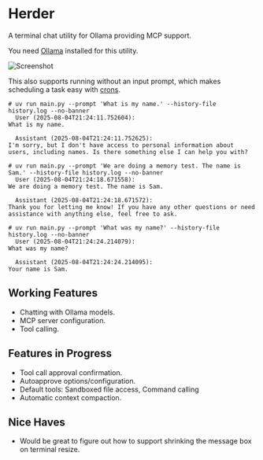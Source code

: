 # Herder
A terminal chat utility for Ollama providing MCP support.

You need [Ollama](https://ollama.com/) installed for this utility.

![Screenshot](screenshot.png)

This also supports running without an input prompt, which makes scheduling a task easy with [crons](https://en.wikipedia.org/wiki/Cron).
```shell
# uv run main.py --prompt 'What is my name.' --history-file history.log --no-banner
  User (2025-08-04T21:24:11.752604):
What is my name.

  Assistant (2025-08-04T21:24:11.752625):
I'm sorry, but I don't have access to personal information about users, including names. Is there something else I can help you with?

# uv run main.py --prompt 'We are doing a memory test. The name is Sam.' --history-file history.log --no-banner
  User (2025-08-04T21:24:18.671558):
We are doing a memory test. The name is Sam.

  Assistant (2025-08-04T21:24:18.671572):
Thank you for letting me know! If you have any other questions or need assistance with anything else, feel free to ask.

# uv run main.py --prompt 'What was my name?' --history-file history.log --no-banner
  User (2025-08-04T21:24:24.214079):
What was my name?

  Assistant (2025-08-04T21:24:24.214095):
Your name is Sam.

```

## Working Features
- Chatting with Ollama models.
- MCP server configuration.
- Tool calling.

## Features in Progress
- Tool call approval confirmation.
- Autoapprove options/configuration.
- Default tools: Sandboxed file access, Command calling
- Automatic context compaction.

## Nice Haves
- Would be great to figure out how to support shrinking the message box on terminal resize.
